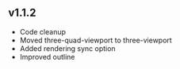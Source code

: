 ## v1.1.2

  - Code cleanup
  - Moved three-quad-viewport to three-viewport
  - Added rendering sync option
  - Improved outline
